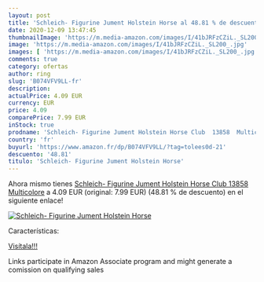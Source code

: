 ```yaml
---
layout: post
title: 'Schleich- Figurine Jument Holstein Horse al 48.81 % de descuento'
date: 2020-12-09 13:47:45
thumbnailImage: 'https://m.media-amazon.com/images/I/41bJRFzCZiL._SL200_.jpg'
image: 'https://m.media-amazon.com/images/I/41bJRFzCZiL._SL200_.jpg'
images: [ 'https://m.media-amazon.com/images/I/41bJRFzCZiL._SL200_.jpg' ]
comments: true
category: ofertas
author: ring
slug: 'B074VFV9LL-fr'
description:
actualPrice: 4.09 EUR
currency: EUR
price: 4.09
comparePrice: 7.99 EUR
inStock: true
prodname: 'Schleich- Figurine Jument Holstein Horse Club  13858  Multicolore'
country: 'fr'
buyurl: 'https://www.amazon.fr/dp/B074VFV9LL/?tag=tolees0d-21'
descuento: '48.81'
titulo: 'Schleich- Figurine Jument Holstein Horse'
---
```


Ahora mismo tienes [Schleich- Figurine Jument Holstein Horse Club  13858  Multicolore](https://www.amazon.fr/dp/B074VFV9LL/?tag=tolees0d-21) a 4.09 EUR (original: 7.99 EUR) (48.81 %  de descuento) en el siguiente enlace!

[![Schleich- Figurine Jument Holstein Horse](https://m.media-amazon.com/images/I/41bJRFzCZiL._SL200_.jpg)](https://www.amazon.fr/dp/B074VFV9LL/?tag=tolees0d-21)

Características:


[Visítala!!!](https://www.amazon.fr/dp/B074VFV9LL/?tag=tolees0d-21)

Links participate in Amazon Associate program and might generate a comission on qualifying sales
